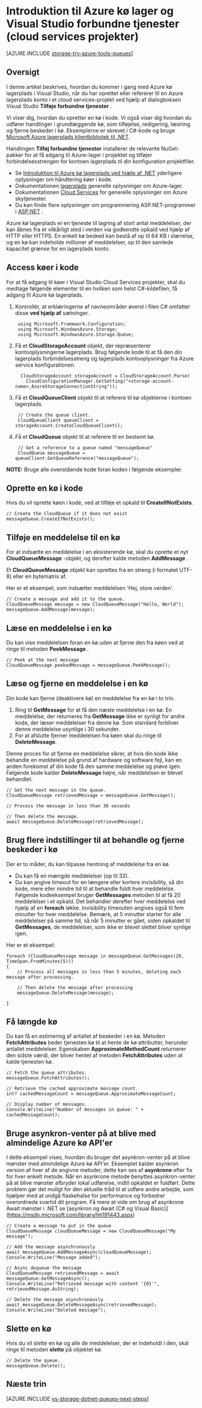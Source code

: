 <properties
    pageTitle="Introduktion til kø lager og Visual Studio forbundne tjenester (skytjenester) | Microsoft Azure"
    description="Sådan Introduktion til brug af Azure kø lager i en skybaseret tjeneste projekt i Visual Studio, når forbindelsen til en lagerplads konto ved hjælp af Visual Studio forbundne tjenester"
    services="storage"
    documentationCenter=""
    authors="TomArcher"
    manager="douge"
    editor=""/>

<tags
    ms.service="storage"
    ms.workload="web"
    ms.tgt_pltfrm="vs-getting-started" 
    ms.devlang="na"
    ms.topic="article"
    ms.date="07/18/2016"
    ms.author="tarcher"/>

# <a name="getting-started-with-azure-queue-storage-and-visual-studio-connected-services-cloud-services-projects"></a>Introduktion til Azure kø lager og Visual Studio forbundne tjenester (cloud services projekter)

[AZURE.INCLUDE [storage-try-azure-tools-queues](../../includes/storage-try-azure-tools-queues.md)]

## <a name="overview"></a>Oversigt

I denne artikel beskrives, hvordan du kommer i gang med Azure kø lagerplads i Visual Studio, når du har oprettet eller refererer til en Azure lagerplads konto i et cloud services-projekt ved hjælp af dialogboksen Visual Studio **Tilføje forbundne tjenester** .

Vi viser dig, hvordan du opretter en kø i kode. Vi også viser dig hvordan du udfører handlinger i grundlæggende kø, som tilføjelse, redigering, læsning og fjerne beskeder i kø. Eksemplerne er skrevet i C#-kode og bruge [Microsoft Azure lagerplads klientbibliotek til .NET](https://msdn.microsoft.com/library/azure/dn261237.aspx).

Handlingen **Tilføj forbundne tjenester** installerer de relevante NuGet-pakker for at få adgang til Azure-lager i projektet og tilføjer forbindelsesstrengen for kontoen lagerplads til din konfiguration projektfiler.

 - Se [Introduktion til Azure kø lagerplads ved hjælp af .NET](storage-dotnet-how-to-use-queues.md) yderligere oplysninger om håndtering køer i kode.
 - Dokumentationen [lagerplads](https://azure.microsoft.com/documentation/services/storage/) generelle oplysninger om Azure-lager.
 - Dokumentationen [Cloud Services](https://azure.microsoft.com/documentation/services/cloud-services/) for generelle oplysninger om Azure skytjenester.
 - Du kan finde flere oplysninger om programmering ASP.NET-programmer i [ASP.NET](http://www.asp.net) .


Azure kø lagerplads er en tjeneste til lagring af stort antal meddelelser, der kan åbnes fra et vilkårligt sted i verden via godkendte opkald ved hjælp af HTTP eller HTTPS. En enkelt kø besked kan bestå af op til 64 KB i størrelse, og en kø kan indeholde millioner af meddelelser, op til den samlede kapacitet grænse for en lagerplads konto.


## <a name="access-queues-in-code"></a>Access køer i kode

For at få adgang til køer i Visual Studio Cloud Services projekter, skal du medtage følgende elementer til en hvilken som helst C#-kildefilen, få adgang til Azure kø lagerplads.

1. Kontrollér, at erklæringerne af navneområder øverst i filen C# omfatter disse **ved hjælp af** sætninger.

        using Microsoft.Framework.Configuration;
        using Microsoft.WindowsAzure.Storage;
        using Microsoft.WindowsAzure.Storage.Queue;

2. Få et **CloudStorageAccount** objekt, der repræsenterer kontooplysningerne lagerplads. Brug følgende kode til at få den din lagerplads forbindelsesstreng og lagerplads kontooplysninger fra Azure service konfigurationen.

         CloudStorageAccount storageAccount = CloudStorageAccount.Parse(
           CloudConfigurationManager.GetSetting("<storage-account-name>_AzureStorageConnectionString"));

3. Få et **CloudQueueClient** objekt til at referere til kø objekterne i kontoen lagerplads.  

        // Create the queue client.
        CloudQueueClient queueClient = storageAccount.CreateCloudQueueClient();

4. Få et **CloudQueue** objekt til at referere til en bestemt kø.

        // Get a reference to a queue named "messageQueue"
        CloudQueue messageQueue = queueClient.GetQueueReference("messageQueue");


**NOTE:** Bruge alle ovenstående kode foran koden i følgende eksempler.

## <a name="create-a-queue-in-code"></a>Oprette en kø i kode

Hvis du vil oprette køen i kode, ved at tilføje et opkald til **CreateIfNotExists**.

    // Create the CloudQueue if it does not exist
    messageQueue.CreateIfNotExists();

## <a name="add-a-message-to-a-queue"></a>Tilføje en meddelelse til en kø

For at indsætte en meddelelse i en eksisterende kø, skal du oprette et nyt **CloudQueueMessage** -objekt, og derefter kalde metoden **AddMessage** .

Et **CloudQueueMessage** objekt kan oprettes fra en streng (i formatet UTF-8) eller en bytematrix af.

Her er et eksempel, som indsætter meddelelsen 'Hej, store verden'.

    // Create a message and add it to the queue.
    CloudQueueMessage message = new CloudQueueMessage("Hello, World");
    messageQueue.AddMessage(message);

## <a name="read-a-message-in-a-queue"></a>Læse en meddelelse i en kø

Du kan vise meddelelsen foran en kø uden at fjerne den fra køen ved at ringe til metoden **PeekMessage** .

    // Peek at the next message
    CloudQueueMessage peekedMessage = messageQueue.PeekMessage();

## <a name="read-and-remove-a-message-in-a-queue"></a>Læse og fjerne en meddelelse i en kø

Din kode kan fjerne (deaktivere kø) en meddelelse fra en kø i to trin.

1. Ring til **GetMessage** for at få den næste meddelelse i en kø. En meddelelse, der returneres fra **GetMessage** ikke er synligt for andre kode, der læser meddelelser fra denne kø. Som standard forbliver denne meddelelse usynlige i 30 sekunder.
2.  For at afslutte fjerner meddelelsen fra køen skal du ringe til **DeleteMessage**.

Denne proces for at fjerne en meddelelse sikrer, at hvis din kode ikke behandle en meddelelse på grund af hardware og software fejl, kan en anden forekomst af din kode få den samme meddelelse og prøve igen. Følgende kode kalder **DeleteMessage** højre, når meddelelsen er blevet behandlet.

    // Get the next message in the queue.
    CloudQueueMessage retrievedMessage = messageQueue.GetMessage();

    // Process the message in less than 30 seconds

    // Then delete the message.
    await messageQueue.DeleteMessage(retrievedMessage);


## <a name="use-additional-options-to-process-and-remove-queue-messages"></a>Brug flere indstillinger til at behandle og fjerne beskeder i kø

Der er to måder, du kan tilpasse hentning af meddelelse fra en kø.

 - Du kan få en mængde meddelelser (op til 32).
 - Du kan angive timeout for en længere eller kortere invisibility, så din kode, mere eller mindre tid til at behandle fuldt hver meddelelse. Følgende kodeeksempel bruger **GetMessages** metoden til at få 20 meddelelser i et opkald. Det behandler derefter hver meddelelse ved hjælp af en **foreach** løkke. Invisibility timeouten angives også til fem minutter for hver meddelelse. Bemærk, at 5 minutter starter for alle meddelelser på samme tid, så når 5 minutter er gået, siden opkaldet til **GetMessages**, de meddelelser, som ikke er blevet slettet bliver synlige igen.

Her er et eksempel:

    foreach (CloudQueueMessage message in messageQueue.GetMessages(20, TimeSpan.FromMinutes(5)))
    {
        // Process all messages in less than 5 minutes, deleting each message after processing.

        // Then delete the message after processing
        messageQueue.DeleteMessage(message);

    }

## <a name="get-the-queue-length"></a>Få længde kø

Du kan få en estimering af antallet af beskeder i en kø. Metoden **FetchAttributes** beder tjenesten kø til at hente de kø attributter, herunder antallet meddelelser. Egenskaben **ApproximateMethodCount** returnerer den sidste værdi, der bliver hentet af metoden **FetchAttributes** uden at kalde tjenesten kø.

    // Fetch the queue attributes.
    messageQueue.FetchAttributes();

    // Retrieve the cached approximate message count.
    int? cachedMessageCount = messageQueue.ApproximateMessageCount;

    // Display number of messages.
    Console.WriteLine("Number of messages in queue: " + cachedMessageCount);

## <a name="use-the-async-await-pattern-with-common-azure-queue-apis"></a>Bruge asynkron-venter på at blive med almindelige Azure kø API'er

I dette eksempel vises, hvordan du bruger det asynkron-venter på at blive mønster med almindelige Azure kø API'er. Eksemplet kalder asynkron version af hver af de angivne metoder, dette kan ses af **asynkrone** efter fix for hver enkelt metode. Når en asynkrone metode benyttes asynkron-venter på at blive mønster afbryder lokal udførelse, indtil opkaldet er fuldført. Dette problem gør det muligt for den aktuelle tråd til at udføre andre arbejde, som hjælper med at undgå flaskehalse for performance og forbedrer overordnede svartid dit program. Få mere at vide om brug af asynkrone Await mønster i .NET se [asynkron og Await (C# og Visual Basic)] (https://msdn.microsoft.com/library/hh191443.aspx)

    // Create a message to put in the queue
    CloudQueueMessage cloudQueueMessage = new CloudQueueMessage("My message");

    // Add the message asynchronously
    await messageQueue.AddMessageAsync(cloudQueueMessage);
    Console.WriteLine("Message added");

    // Async dequeue the message
    CloudQueueMessage retrievedMessage = await messageQueue.GetMessageAsync();
    Console.WriteLine("Retrieved message with content '{0}'", retrievedMessage.AsString);

    // Delete the message asynchronously
    await messageQueue.DeleteMessageAsync(retrievedMessage);
    Console.WriteLine("Deleted message");

## <a name="delete-a-queue"></a>Slette en kø

Hvis du vil slette en kø og alle de meddelelser, der er indeholdt i den, skal ringe til metoden **slette** på objektet kø.

    // Delete the queue.
    messageQueue.Delete();

## <a name="next-steps"></a>Næste trin

[AZURE.INCLUDE [vs-storage-dotnet-queues-next-steps](../../includes/vs-storage-dotnet-queues-next-steps.md)]

